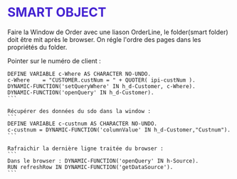 # <span style="color: #4523d2">SMART OBJECT</span> #

Faire la Window de Order avec une liason OrderLine, le folder(smart folder) doit être mit après le browser. On régle l'ordre des pages dans les propriétés du folder.  

Pointer sur le numéro de client :
```
DEFINE VARIABLE c-Where AS CHARACTER NO-UNDO.   
c-Where    = "CUSTOMER.custNum = " + QUOTER( ipi-custNum ).
DYNAMIC-FUNCTION('setQueryWhere' IN h_d-Customer, c-Where).
DYNAMIC-FUNCTION('openQuery' IN h_d-Customer).
```           
            
Récupérer des données du sdo dans la window :
``` 
DEFINE VARIABLE c-custnum AS CHARACTER NO-UNDO.
c-custnum = DYNAMIC-FUNCTION('columnValue' IN h_d-Customer,"Custnum").
``` 

Rafraichir la dernière ligne traitée du browser :
``` 
Dans le browser : DYNAMIC-FUNCTION('openQuery' IN h-Source).
RUN refreshRow IN DYNAMIC-FUNCTION('getDataSource').
``` 